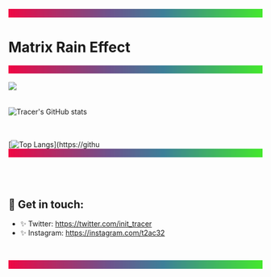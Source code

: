 ![10](rainbow_gradient_1500x50.png)
<br>
# Matrix Rain Effect
![10](rainbow_gradient_1500x50.png)

![](preview.gif)
<br><br>

![Tracer's GitHub stats](https://github-readme-stats.vercel.app/api?username=t2ac32&hide=contribs,prs&theme=nord&show_icons=true)

<br><br>
[![Top Langs](https://github-readme-stats.vercel.app/api/top-langs/?username=t2ac32&layout=compact&theme=nord)](https://githu
![10](rainbow_gradient_1500x50.png)    

<br><br>

## 🖤 Get in touch: 
* ✨ Twitter: https://twitter.com/init_tracer
* ✨ Instagram: https://instagram.com/t2ac32     

<br>

![10](rainbow_gradient_1500x50.png)

